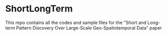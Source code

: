 # ShortLongTerm
This repo contains all the codes and sample files for the "Short and Long-term Pattern Discovery Over Large-Scale Geo-Spatiotemporal Data" paper 
